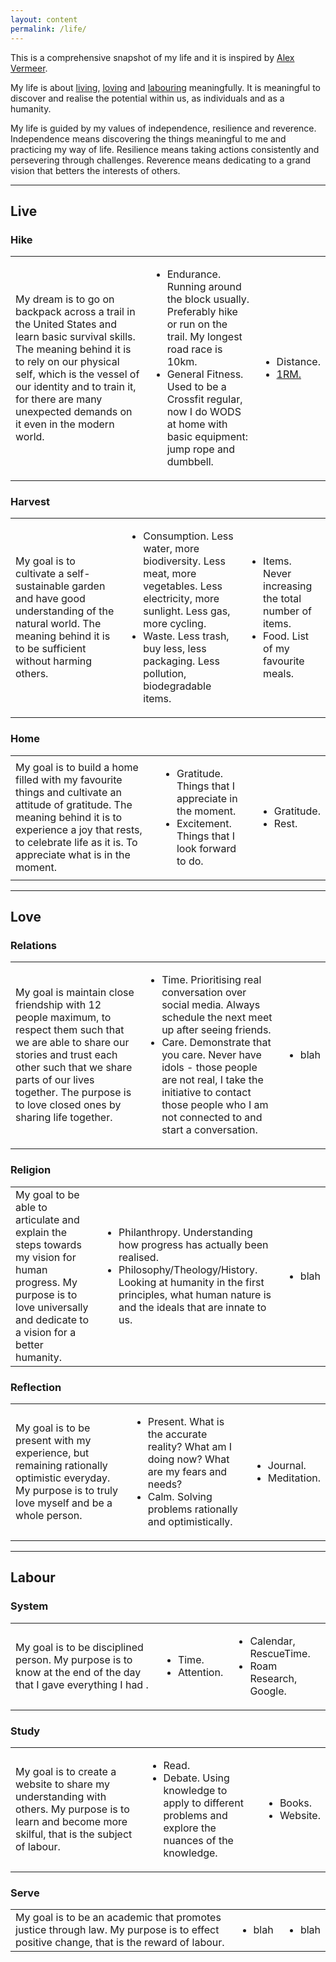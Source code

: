 ```yaml
---
layout: content
permalink: /life/
---
```


This is a comprehensive snapshot of my life and it is inspired by [Alex Vermeer](https://alexvermeer.com/life-hacking/).

My life is about <a href="#live">living</a>, <a href="#love">loving</a> and <a href="#labour">labouring</a> meaningfully. It is meaningful to discover and realise the potential within us, as individuals and as a humanity.

My life is guided by my values of independence, resilience and reverence. Independence means discovering the things meaningful to me and practicing my way of life. Resilience means taking actions consistently and persevering through challenges. Reverence means dedicating to a grand vision that betters the interests of others.

----

## <a id="live" class="no-hov">Live</a>

### Hike

<table style="width:100%">
  <tr>
    <td>My dream is to go on backpack across a trail in the United States and learn basic survival skills. The meaning behind it is to rely on our physical self, which is the vessel of our identity and to train it, for there are many unexpected demands on it even in the modern world.</td>
    <td><ul>
    <li>Endurance. Running around the block usually. Preferably hike or run on the trail. My longest road race is 10km.</li>
    <li>General Fitness. Used to be a Crossfit regular, now I do WODS at home with basic equipment: jump rope and dumbbell.</li>
    </ul></td>
    <td><ul>
    <li>Distance.</li>
    <li><a href="{{ "/workout/" }}">1RM.</a></li>
    </ul></td>
  </tr>
</table>

### Harvest

<table style="width:100%">
  <tr>
    <td>My goal is to cultivate a self-sustainable garden and have good understanding of the natural world. The meaning behind it is to be sufficient without harming others.</td>
    <td><ul>
    <li>Consumption. Less water, more biodiversity. Less meat, more vegetables. Less electricity, more sunlight. Less gas, more cycling.</li>
    <li>Waste. Less trash, buy less, less packaging. Less pollution, biodegradable items.</li>
    </ul></td>
    <td><ul>
    <li>Items. Never increasing the total number of items.</li>
    <li>Food. List of my favourite meals.</li>
    </ul></td>
  </tr>
</table>

### Home

<table style="width:100%">
  <tr>
    <td>My goal is to build a home filled with my favourite things and cultivate an attitude of gratitude. The meaning behind it is to experience a joy that rests, to celebrate life as it is. To appreciate what is in the moment.</td>
    <td><ul>
    <li>Gratitude. Things that I appreciate in the moment.</li>
    <li>Excitement. Things that I look forward to do.</li>
    </ul></td>
    <td><ul>
    <li>Gratitude.</li>
    <li>Rest.</li>
    </ul></td>
  </tr>
</table>

----

## <a id="love" class="no-hov">Love</a>

### Relations

<table style="width:100%">
  <tr>
    <td>My goal is maintain close friendship with 12 people maximum, to respect them such that we are able to share our stories and trust each other such that we share parts of our lives together. The purpose is to love closed ones by sharing life together.</td>
    <td><ul>
    <li>Time. Prioritising real conversation over social media. Always schedule the next meet up after seeing friends.</li>
    <li>Care. Demonstrate that you care. Never have idols - those people are not real, I take the initiative to contact those people who I am not connected to and start a conversation.</li>  
    </ul></td>
    <td><ul>
    <li>blah</li>
    </ul></td>
  </tr>
</table>

### Religion

<table style="width:100%">
  <tr>
    <td>My goal to be able to articulate and explain the steps towards my vision for human progress. My purpose is to love universally and dedicate to a vision for a better humanity.</td>
    <td><ul>
    <li>Philanthropy. Understanding how progress has actually been realised.</li>
    <li>Philosophy/Theology/History. Looking at humanity in the first principles, what human nature is and the ideals that are innate to us.</li>
    </ul></td>
    <td><ul>
    <li>blah</li>
    </ul></td>
  </tr>
</table>

### Reflection

<table style="width:100%">
  <tr>
    <td>My goal is to be present with my experience, but remaining rationally optimistic everyday. My purpose is to truly love myself and be a whole person.</td>
    <td><ul>
    <li>Present. What is the accurate reality? What am I doing now? What are my fears and needs?</li>
    <li>Calm. Solving problems rationally and optimistically.</li>
    </ul></td>
    <td><ul>
    <li>Journal.</li>
    <li>Meditation.</li>
    </ul></td>
  </tr>
</table>

----

## <a id="labour" class="no-hov">Labour</a>

### System

<table style="width:100%">
  <tr>
    <td>My goal is to be disciplined person. My purpose is to know at the end of the day that I gave everything I had .</td>
    <td><ul>
    <li>Time.</li>
    <li>Attention.</li>
    </ul></td>
    <td><ul>
    <li>Calendar, RescueTime.</li>
    <li>Roam Research, Google.</li>
    </ul></td>
  </tr>
</table>

### Study

<table style="width:100%">
  <tr>
    <td>My goal is to create a website to share my understanding with others. My purpose is to learn and become more skilful, that is the subject of labour.</td>
    <td><ul>
    <li>Read.</li>
    <li>Debate. Using knowledge to apply to different problems and explore the nuances of the knowledge.</li>
    </ul></td>
    <td><ul>
    <li>Books.</li>
    <li>Website.</li>
    </ul></td>
  </tr>
</table>

### Serve

<table style="width:100%">
  <tr>
    <td>My goal is to be an academic that promotes justice through law. My purpose is to effect positive change, that is the reward of labour.</td>
    <td><ul>
    <li>blah</li>
    </ul></td>
    <td><ul>
    <li>blah</li>
    </ul></td>
  </tr>
</table>
